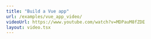 ```yaml
---
title: "Build a Vue app"
url: /examples/vue_app_video/
videoUrl: https://www.youtube.com/watch?v=MDPauM8fZDE
layout: video.tsx
---
```

